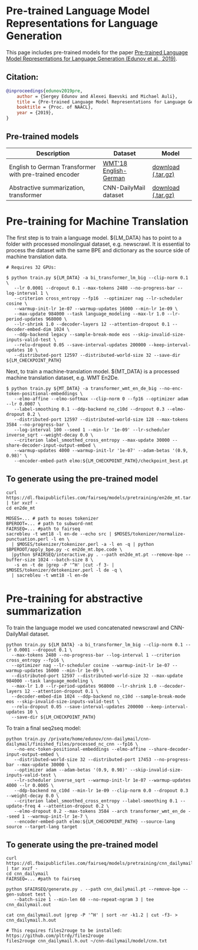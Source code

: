 # Pre-trained Language Model Representations for Language Generation

This page includes pre-trained models for the paper [Pre-trained Language Model Representations for Language Generation (Edunov et al., 2019)](https://arxiv.org/abs/1903.09722).

## Citation:

```bibtex
@inproceedings{edunov2019pre,
    author = {Sergey Edunov and Alexei Baevski and Michael Auli},
    title = {Pre-trained Language Model Representations for Language Generation},
    booktitle = {Proc. of NAACL},
    year = {2019},
}
```

## Pre-trained models

Description | Dataset | Model
---|---|---
English to German Transformer with pre-trained encoder | [WMT'18 English-German](http://www.statmt.org/wmt18/translation-task.html) | [download (.tar.gz)](https://dl.fbaipublicfiles.com/fairseq/models/pretraining/en2de_mt.tar.gz)
Abstractive summarization, transformer | CNN-DailyMail dataset | [download (.tar.gz)](https://dl.fbaipublicfiles.com/fairseq/models/pretraining/cnn_dailymail.tar.gz)


# Pre-training for Machine Translation

The first step is to train a language model.
${LM_DATA} has to point to a folder with processed monolingual dataset, e.g. newscrawl. It is essential
to process the dataset with the same BPE and dictionary as the source side of machine translation data.

```
# Requires 32 GPUs:

$ python train.py ${LM_DATA} -a bi_transformer_lm_big --clip-norm 0.1 \
   --lr 0.0001 --dropout 0.1 --max-tokens 2480 --no-progress-bar --log-interval 1 \
   --criterion cross_entropy --fp16  --optimizer nag --lr-scheduler cosine \
   --warmup-init-lr 1e-07 --warmup-updates 16000 --min-lr 1e-09 \
   --max-update 984000 --task language_modeling --max-lr 1.0 --lr-period-updates 968000 \
   --lr-shrink 1.0 --decoder-layers 12 --attention-dropout 0.1 --decoder-embed-dim 1024 \
   --ddp-backend legacy --sample-break-mode eos --skip-invalid-size-inputs-valid-test \
   --relu-dropout 0.05 --save-interval-updates 200000 --keep-interval-updates 10 \
   --distributed-port 12597 --distributed-world-size 32 --save-dir ${LM_CHECKPOINT_PATH}

```

Next, to train a machine-translation model.
${MT_DATA} is a processed machine translation dataset, e.g. WMT En2De.

```
$ python train.py ${MT_DATA} -a transformer_wmt_en_de_big --no-enc-token-positional-embeddings \
   --elmo-affine --elmo-softmax --clip-norm 0 --fp16 --optimizer adam --lr 0.0007 \
   --label-smoothing 0.1 --ddp-backend no_c10d --dropout 0.3 --elmo-dropout 0.2 \
   --distributed-port 12597 --distributed-world-size 128 --max-tokens 3584 --no-progress-bar \
   --log-interval 100 --seed 1 --min-lr '1e-09' --lr-scheduler inverse_sqrt --weight-decay 0.0 \
   --criterion label_smoothed_cross_entropy --max-update 30000 --share-decoder-input-output-embed \
   --warmup-updates 4000 --warmup-init-lr '1e-07' --adam-betas '(0.9, 0.98)' \
   --encoder-embed-path elmo:${LM_CHECKPOINT_PATH}/checkpoint_best.pt
```

## To generate using the pre-trained model

```
curl https://dl.fbaipublicfiles.com/fairseq/models/pretraining/en2de_mt.tar.gz | tar xvzf -
cd en2de_mt

MOSES=... # path to moses tokenizer
BPEROOT=... # path to subword-nmt
FAIRSEQ=... #path to fairseq
sacrebleu -t wmt18 -l en-de --echo src | $MOSES/tokenizer/normalize-punctuation.perl -l en \
  | $MOSES/tokenizer/tokenizer.perl -a -l en -q | python $BPEROOT/apply_bpe.py -c en2de_mt.bpe.code \
  |python $FAIRSEQ/interactive.py . --path en2de_mt.pt --remove-bpe --buffer-size 1024 --batch-size 8 \
   -s en -t de |grep -P '^H' |cut -f 3- | $MOSES/tokenizer/detokenizer.perl -l de -q \
  | sacrebleu -t wmt18 -l en-de

```



# Pre-training for abstractive summarization

To train the language model we used concatenated newscrawl and CNN-DailyMail dataset.


```
python train.py ${LM_DATA} -a bi_transformer_lm_big --clip-norm 0.1 --lr 0.0001 --dropout 0.1 \
  --max-tokens 2480 --no-progress-bar --log-interval 1 --criterion cross_entropy --fp16 \
  --optimizer nag --lr-scheduler cosine --warmup-init-lr 1e-07 --warmup-updates 16000 --min-lr 1e-09 \
  --distributed-port 12597 --distributed-world-size 32 --max-update 984000 --task language_modeling \
  --max-lr 1.0 --lr-period-updates 968000 --lr-shrink 1.0 --decoder-layers 12 --attention-dropout 0.1 \
  --decoder-embed-dim 1024 --ddp-backend no_c10d --sample-break-mode eos --skip-invalid-size-inputs-valid-test \
  --relu-dropout 0.05 --save-interval-updates 200000 --keep-interval-updates 10 \
  --save-dir ${LM_CHECKPOINT_PATH}

```

To train a final seq2seq model:

```
python train.py /private/home/edunov/cnn-dailymail/cnn-dailymail/finished_files/processed_nc_cnn --fp16 \
   --no-enc-token-positional-embeddings --elmo-affine --share-decoder-input-output-embed \
   --distributed-world-size 32 --distributed-port 17453 --no-progress-bar --max-update 30000 \
   --optimizer adam --adam-betas '(0.9, 0.98)' --skip-invalid-size-inputs-valid-test \
   --lr-scheduler inverse_sqrt --warmup-init-lr 1e-07 --warmup-updates 4000 --lr 0.0005 \
   --ddp-backend no_c10d --min-lr 1e-09 --clip-norm 0.0 --dropout 0.3 --weight-decay 0.0 \
   --criterion label_smoothed_cross_entropy --label-smoothing 0.1 --update-freq 4 --attention-dropout 0.2 \
   --elmo-dropout 0.2 --max-tokens 3584 --arch transformer_wmt_en_de --seed 1 --warmup-init-lr 1e-7 \
   --encoder-embed-path elmo:${LM_CHECKPOINT_PATH} --source-lang source --target-lang target
```


## To generate using the pre-trained model

```
curl https://dl.fbaipublicfiles.com/fairseq/models/pretraining/cnn_dailymail.tar.gz | tar xvzf -
cd cnn_dailymail
FAIRSEQ=... #path to fairseq

python $FAIRSEQ/generate.py . --path cnn_dailymail.pt --remove-bpe --gen-subset test \
   --batch-size 1 --min-len 60 --no-repeat-ngram 3 | tee cnn_dailymail.out

cat cnn_dailymail.out |grep -P '^H' | sort -nr -k1.2 | cut -f3- > cnn_dailymail.h.out

# This requires files2rouge to be installed: https://github.com/pltrdy/files2rouge
files2rouge cnn_dailymail.h.out ~/cnn-dailymail/model/cnn.txt

```



